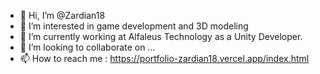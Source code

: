 - 👋 Hi, I’m @Zardian18
- 👀 I’m interested in game development and 3D modeling
- 🌱 I’m currently working at Alfaleus Technology as a Unity Developer.
- 💞️ I’m looking to collaborate on ...
- 📫 How to reach me : https://portfolio-zardian18.vercel.app/index.html

<!---
Zardian18/Zardian18 is a ✨ special ✨ repository because its `README.md` (this file) appears on your GitHub profile.
You can click the Preview link to take a look at your changes.
--->
